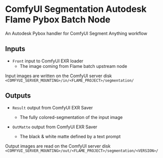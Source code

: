 # ComfyUI Segmentation Autodesk Flame Pybox Batch Node

An Autodesk Pybox handler for ComfyUI Segment Anything workflow

## Inputs

- `Front` input to ComfyUI EXR loader
  - The image coming from Flame batch upstream node

Input images are written on the ComfyUI server disk
`<COMFYUI_SERVER_MOUNTING>/in/<FLAME_PROJECT>/segmentation/`

## Outputs

- `Result` output from ComfyUI EXR Saver
  - The fully colored-segmentation of the input image
  
- `OutMatte` output from ComfyUI EXR Saver
  - The black & white matte defined by a text prompt

Output images are read on the ComfyUI server disk
`<COMFYUI_SERVER_MOUNTING>/out/<FLAME_PROJECT>/segmentation/<VERSION>/`
